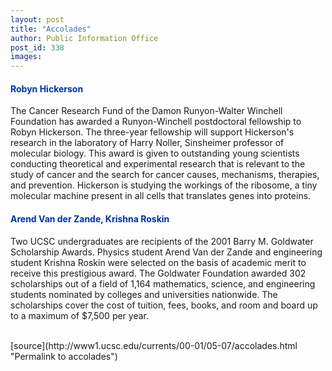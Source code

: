 ```yaml
---
layout: post
title: "Accolades"
author: Public Information Office
post_id: 338
images:
---
```


<h4>
  <font color="#003399"><b>Robyn Hickerson</b></font>
</h4>
<p>
  The Cancer Research Fund of the Damon Runyon-Walter Winchell Foundation has awarded a Runyon-Winchell postdoctoral fellowship to Robyn Hickerson. The three-year fellowship will support Hickerson's research in the laboratory of Harry Noller, Sinsheimer professor of molecular biology. This award is given to outstanding young scientists conducting theoretical and experimental research that is relevant to the study of cancer and the search for cancer causes, mechanisms, therapies, and prevention. Hickerson is studying the workings of the ribosome, a tiny molecular machine present in all cells that translates genes into proteins.
</p>
<h4>
  <font color="#003399">Arend Van der Zande, Krishna Roskin</font>
</h4>
<p>
  Two UCSC undergraduates are recipients of the 2001 Barry M. Goldwater Scholarship Awards. Physics student Arend Van der Zande and engineering student Krishna Roskin were selected on the basis of academic merit to receive this prestigious award. The Goldwater Foundation awarded 302 scholarships out of a field of 1,164 mathematics, science, and engineering students nominated by colleges and universities nationwide. The scholarships cover the cost of tuition, fees, books, and room and board up to a maximum of $7,500 per year.<br>
  <br>
  </p>
[source](http://www1.ucsc.edu/currents/00-01/05-07/accolades.html "Permalink to accolades")
